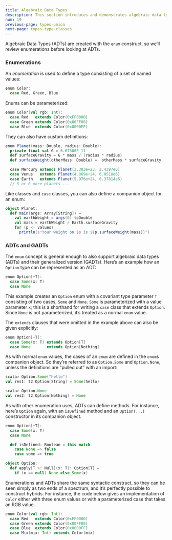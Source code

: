 ```yaml
---
title: Algebraic Data Types
description: This section introduces and demonstrates algebraic data types (ADTs) in Scala 3.
num: 19
previous-page: types-union
next-page: types-type-classes
---
```



Algebraic Data Types (ADTs) are created with the `enum` construct, so we’ll review enumerations before looking at ADTs.

### Enumerations

An *enumeration* is used to define a type consisting of a set of named values:

```scala
enum Color:
  case Red, Green, Blue
```

Enums can be parameterized:

```scala
enum Color(val rgb: Int):
  case Red   extends Color(0xFF0000)
  case Green extends Color(0x00FF00)
  case Blue  extends Color(0x0000FF)
```

They can also have custom definitions:

```scala
enum Planet(mass: Double, radius: Double):
  private final val G = 6.67300E-11
  def surfaceGravity = G * mass / (radius * radius)
  def surfaceWeight(otherMass: Double) =  otherMass * surfaceGravity

  case Mercury extends Planet(3.303e+23, 2.4397e6)
  case Venus   extends Planet(4.869e+24, 6.0518e6)
  case Earth   extends Planet(5.976e+24, 6.37814e6)
  // 5 or 6 more planets ...
```

Like classes and `case` classes, you can also define a companion object for an enum:

```scala
object Planet:
  def main(args: Array[String]) =
    val earthWeight = args(0).toDouble
    val mass = earthWeight / Earth.surfaceGravity
    for (p <- values)
      println(s"Your weight on $p is ${p.surfaceWeight(mass)}")
```

### ADTs and GADTs

The `enum` concept is general enough to also support algebraic data types (ADTs) and their generalized version (GADTs). Here’s an example how an `Option` type can be represented as an ADT:

```scala
enum Option[+T]:
  case Some(x: T)
  case None
```

This example creates an `Option` enum with a covariant type parameter `T` consisting of two cases, `Some` and `None`. `Some` is parameterized with a value parameter `x`; this is a shorthand for writing a `case` class that extends `Option`. Since `None` is not parameterized, it’s treated as a normal `enum` value.

The `extends` clauses that were omitted in the example above can also be given explicitly:

```scala
enum Option[+T]:
  case Some(x: T) extends Option[T]
  case None       extends Option[Nothing]
```

<!--Note that the parent type of the `None` value is inferred as
`Option[Nothing]`. Generally, all covariant type parameters of the enum
class are minimized in a compiler-generated extends clause whereas all
contravariant type parameters are maximized. If `Option` was non-variant,
you would need to give the extends clause of `None` explicitly.-->

As with normal `enum` values, the cases of an `enum` are defined in the `enum`s companion object. So they’re referred to as `Option.Some` and `Option.None`, unless the definitions are “pulled out” with an import:

```scala
scala> Option.Some("hello")
val res1: t2.Option[String] = Some(hello)

scala> Option.None
val res2: t2.Option[Nothing] = None
```

<!-- Note that the type of the expressions above is always `Option`. Generally, the type of an `enum` case constructor application will be widened to the underlying enum type, unless a more specific type is expected. This is a subtle difference with respect to normal case classes. The classes making up the cases do exist, and can be unveiled, either by constructing them directly with a `new`, or by explicitly providing an expected type.

```scala
scala> new Option.Some(2)
val res3: Option.Some[Int] = Some(2)
scala> val x: Option.Some[Int] = Option.Some(3)
val res4: Option.Some[Int] = Some(3)
```
-->

As with other enumeration uses, ADTs can define methods. For instance, here’s `Option` again, with an `isDefined` method and an `Option(...)` constructor in its companion object.

```scala
enum Option[+T]:
  case Some(x: T)
  case None

  def isDefined: Boolean = this match
    case None => false
    case some => true

object Option:
  def apply[T >: Null](x: T): Option[T] =
    if (x == null) None else Some(x)
```

Enumerations and ADTs share the same syntactic construct, so they can
be seen simply as two ends of a spectrum, and it’s perfectly possible
to construct hybrids. For instance, the code below gives an
implementation of `Color` either with three enum values or with a
parameterized case that takes an RGB value.

```scala
enum Color(val rgb: Int):
  case Red   extends Color(0xFF0000)
  case Green extends Color(0x00FF00)
  case Blue  extends Color(0x0000FF)
  case Mix(mix: Int) extends Color(mix)
```


